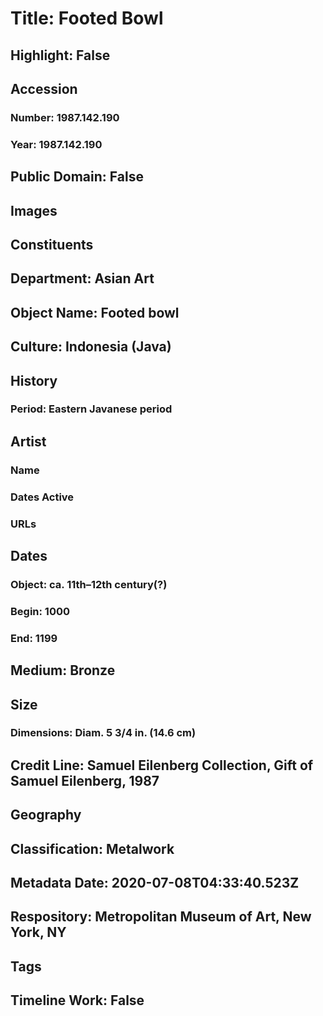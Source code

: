 # Title: Footed Bowl
## Highlight: False
## Accession
### Number: 1987.142.190
### Year: 1987.142.190
## Public Domain: False
## Images
## Constituents
## Department: Asian Art
## Object Name: Footed bowl
## Culture: Indonesia (Java)
## History
### Period: Eastern Javanese period
## Artist
### Name
### Dates Active
### URLs
## Dates
### Object: ca. 11th–12th century(?)
### Begin: 1000
### End: 1199
## Medium: Bronze
## Size
### Dimensions: Diam. 5 3/4 in. (14.6 cm)
## Credit Line: Samuel Eilenberg Collection, Gift of Samuel Eilenberg, 1987
## Geography
## Classification: Metalwork
## Metadata Date: 2020-07-08T04:33:40.523Z
## Respository: Metropolitan Museum of Art, New York, NY
## Tags
## Timeline Work: False